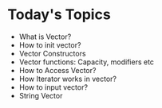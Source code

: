 # Today's Topics

* What is Vector?
* How to init vector?
* Vector Constructors
* Vector functions: Capacity, modifiers etc
* How to Access Vector?
* How Iterator works in vector?
* How to input vector?
* String Vector
